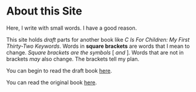 # About this Site

Here, I write with small words. I have a good reason.

This site holds *draft* parts for another book like *C Is For Children: My First Thirty-Two Keywords*.
Words in **square brackets** are words that I mean to change.
*Square brackets are the symbols* \[ *and* \].
Words that are not in brackets *may* also change.
The brackets tell my plan.

You can begin to read the draft book [here](./Files/0/introduction.md).

You can read the original book [here](./OriginalBook/cisforchildren2020free.pdf).
